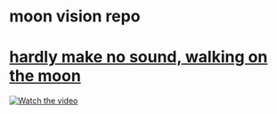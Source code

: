 # moon vision repo

# [hardly make no sound, walking on the moon](https://www.youtube.com/watch?v=zPwMdZOlPo8)

[![Watch the video](https://img.youtube.com/vi/zPwMdZOlPo8/maxresdefault.jpg)](https://youtu.be/zPwMdZOlPo8)

